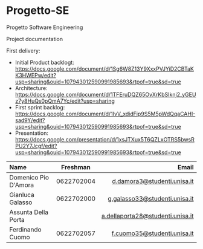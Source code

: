 # Progetto-SE
Progetto Software Engineering

Project documentation

First delivery:  
* Initial Product backlogt: https://docs.google.com/document/d/1Sg6W8Z13Y9XxxPVJYiD2CBTaKK3HWEPw/edit?usp=sharing&ouid=107943012590991985693&rtpof=true&sd=true   
* Architecture: https://docs.google.com/document/d/1TFEruDQZ65OvXrKbSIknj2_yGEUz7y8HuQs0pQmA7Yc/edit?usp=sharing  
* First sprint backlog: https://docs.google.com/document/d/1IvV_xdidFip9S5M5pWdQqaCAHI-sad9Y/edit?usp=sharing&ouid=107943012590991985693&rtpof=true&sd=true  
* Presentation: https://docs.google.com/presentation/d/1xsJTXux5T6QZLxOTRS5bwsRPU2Y7Jcgf/edit?usp=sharing&ouid=107943012590991985693&rtpof=true&sd=true

| Name  | Freshman  | Email |
| :------------ |:---------------:| -----:|
| Domenico Pio D'Amora | 0622702004 | d.damora3@studenti.unisa.it |
| Gianluca Galasso    |    0622702000     |   g.galasso33@studenti.unisa.it |
| Assunta Della Porta |         |   a.dellaporta28@studenti.unisa.it |
| Ferdinando Cuomo |     0622702057    |   f.cuomo35@studenti.unisa.it |
